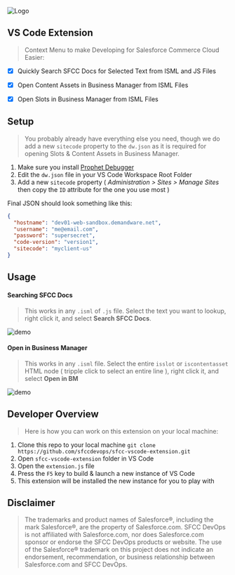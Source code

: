 ![Logo](https://sfccdevops.s3.amazonaws.com/logo-128.png "Logo")

VS Code Extension
---

> Context Menu to make Developing for Salesforce Commerce Cloud Easier:

- [X] Quickly Search SFCC Docs for Selected Text from ISML and JS Files
- [X] Open Content Assets in Business Manager from ISML Files
- [X] Open Slots in Business Manager from ISML Files


Setup
---

> You probably already have everything else you need, though we do add a new `sitecode` property to the `dw.json` as it is required for opening Slots & Content Assets in Business Manager.

1. Make sure you install [Prophet Debugger](https://marketplace.visualstudio.com/items?itemName=SqrTT.prophet)
2. Edit the `dw.json` file in your VS Code Workspace Root Folder
3. Add a new `sitecode` property ( _Administration >  Sites >  Manage Sites_ then copy the `ID` attribute for the one you use most )

Final JSON should look something like this:

```json
{
  "hostname": "dev01-web-sandbox.demandware.net",
  "username": "me@email.com",
  "password": "supersecret",
  "code-version": "version1",
  "sitecode": "myclient-us"
}
```


Usage
---

#### Searching SFCC Docs

> This works in any `.isml` of `.js` file.  Select the text you want to lookup, right click it, and select **Search SFCC Docs**.

![demo](docs/img/search-docs.gif?v=1.1.0)

#### Open in Business Manager

> This works in any `.isml` file.  Select the entire `isslot` or `iscontentasset` HTML node ( tripple click to select an entire line ), right click it, and select **Open in BM**

![demo](docs/img/open-in-bm.gif?v=1.1.0)


Developer Overview
---

> Here is how you can work on this extension on your local machine:

1. Clone this repo to your local machine `git clone https://github.com/sfccdevops/sfcc-vscode-extension.git`
2. Open `sfcc-vscode-extension` folder in VS Code
3. Open the `extension.js` file
4. Press the `F5` key to build & launch a new instance of VS Code
5. This extension will be installed the new instance for you to play with

Disclaimer
---

> The trademarks and product names of Salesforce®, including the mark Salesforce®, are the property of Salesforce.com. SFCC DevOps is not affiliated with Salesforce.com, nor does Salesforce.com sponsor or endorse the SFCC DevOps products or website. The use of the Salesforce® trademark on this project does not indicate an endorsement, recommendation, or business relationship between Salesforce.com and SFCC DevOps.
